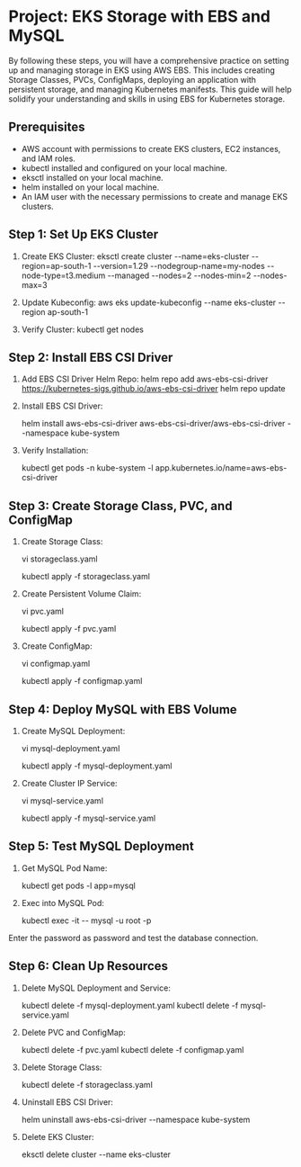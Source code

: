 # Project: EKS Storage with EBS and MySQL
By following these steps, you will have a comprehensive practice on setting up and managing storage in EKS using AWS EBS. This includes creating Storage Classes, PVCs, ConfigMaps, deploying an application with persistent storage, and managing Kubernetes manifests. This guide will help solidify your understanding and skills in using EBS for Kubernetes storage.

## Prerequisites
- AWS account with permissions to create EKS clusters, EC2 instances, and IAM roles.
- kubectl installed and configured on your local machine.
- eksctl installed on your local machine.
- helm installed on your local machine.
- An IAM user with the necessary permissions to create and manage EKS clusters.

## Step 1: Set Up EKS Cluster
1. Create EKS Cluster:
    eksctl create cluster --name=eks-cluster --region=ap-south-1 --version=1.29 --nodegroup-name=my-nodes --node-type=t3.medium --managed --nodes=2 --nodes-min=2 --nodes-max=3

2. Update Kubeconfig:
    aws eks update-kubeconfig --name eks-cluster --region ap-south-1

3. Verify Cluster:
    kubectl get nodes

## Step 2: Install EBS CSI Driver

1. Add EBS CSI Driver Helm Repo:
    helm repo add aws-ebs-csi-driver https://kubernetes-sigs.github.io/aws-ebs-csi-driver
    helm repo update

2. Install EBS CSI Driver:

    helm install aws-ebs-csi-driver aws-ebs-csi-driver/aws-ebs-csi-driver --namespace kube-system

3. Verify Installation:

    kubectl get pods -n kube-system -l app.kubernetes.io/name=aws-ebs-csi-driver

## Step 3: Create Storage Class, PVC, and ConfigMap

1. Create Storage Class:

    vi storageclass.yaml

    kubectl apply -f storageclass.yaml

2. Create Persistent Volume Claim:

    vi pvc.yaml

    kubectl apply -f pvc.yaml


3. Create ConfigMap:

    vi configmap.yaml

    kubectl apply -f configmap.yaml

## Step 4: Deploy MySQL with EBS Volume

1. Create MySQL Deployment:

    vi mysql-deployment.yaml

    kubectl apply -f mysql-deployment.yaml

2. Create Cluster IP Service:

    vi mysql-service.yaml

    kubectl apply -f mysql-service.yaml

## Step 5: Test MySQL Deployment

1. Get MySQL Pod Name:

    kubectl get pods -l app=mysql

2. Exec into MySQL Pod:

    kubectl exec -it <mysql-pod-name> -- mysql -u root -p

Enter the password as password and test the database connection.

## Step 6: Clean Up Resources

1. Delete MySQL Deployment and Service:

    kubectl delete -f mysql-deployment.yaml
    kubectl delete -f mysql-service.yaml


2. Delete PVC and ConfigMap:

    kubectl delete -f pvc.yaml
    kubectl delete -f configmap.yaml

3. Delete Storage Class:

    kubectl delete -f storageclass.yaml

4. Uninstall EBS CSI Driver:

    helm uninstall aws-ebs-csi-driver --namespace kube-system

5. Delete EKS Cluster:

    eksctl delete cluster --name eks-cluster

